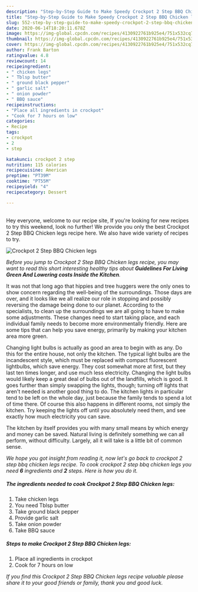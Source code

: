 ```yaml
---
description: "Step-by-Step Guide to Make Speedy Crockpot 2 Step BBQ Chicken legs"
title: "Step-by-Step Guide to Make Speedy Crockpot 2 Step BBQ Chicken legs"
slug: 552-step-by-step-guide-to-make-speedy-crockpot-2-step-bbq-chicken-legs
date: 2020-06-14T18:20:11.678Z
image: https://img-global.cpcdn.com/recipes/4130922761b925e4/751x532cq70/crockpot-2-step-bbq-chicken-legs-recipe-main-photo.jpg
thumbnail: https://img-global.cpcdn.com/recipes/4130922761b925e4/751x532cq70/crockpot-2-step-bbq-chicken-legs-recipe-main-photo.jpg
cover: https://img-global.cpcdn.com/recipes/4130922761b925e4/751x532cq70/crockpot-2-step-bbq-chicken-legs-recipe-main-photo.jpg
author: Frank Barton
ratingvalue: 4.8
reviewcount: 14
recipeingredient:
- " chicken legs"
- " Tblsp butter"
- " ground black pepper"
- " garlic salt"
- " onion powder"
- " BBQ sauce"
recipeinstructions:
- "Place all ingredients in crockpot"
- "Cook for 7 hours on low"
categories:
- Recipe
tags:
- crockpot
- 2
- step

katakunci: crockpot 2 step 
nutrition: 115 calories
recipecuisine: American
preptime: "PT39M"
cooktime: "PT55M"
recipeyield: "4"
recipecategory: Dessert

---
```

<br>
Hey everyone, welcome to our recipe site, If you're looking for new recipes to try this weekend, look no further! We provide you only the best Crockpot 2 Step BBQ Chicken legs recipe here. We also have wide variety of recipes to try.
<br>


![Crockpot 2 Step BBQ Chicken legs](https://img-global.cpcdn.com/recipes/4130922761b925e4/751x532cq70/crockpot-2-step-bbq-chicken-legs-recipe-main-photo.jpg)

<i>Before you jump to Crockpot 2 Step BBQ Chicken legs recipe, you may want to read this short interesting healthy tips about 
<strong>Guidelines For Living Green And Lowering costs Inside the Kitchen</strong>.</i>
</br>

It was not that long ago that hippies and tree huggers were the only ones to show concern regarding the well-being of the surroundings. Those days are over, and it looks like we all realize our role in stopping and possibly reversing the damage being done to our planet. According to the specialists, to clean up the surroundings we are all going to have to make some adjustments. These changes need to start taking place, and each individual family needs to become more environmentally friendly. Here are some tips that can help you save energy, primarily by making your kitchen area more green.

Changing light bulbs is actually as good an area to begin with as any. Do this for the entire house, not only the kitchen. The typical light bulbs are the incandescent style, which must be replaced with compact fluorescent lightbulbs, which save energy. They cost somewhat more at first, but they last ten times longer, and use much less electricity. Changing the light bulbs would likely keep a great deal of bulbs out of the landfills, which is good. It goes further than simply swapping the lights, though; turning off lights that aren't needed is another good thing to do. The kitchen lights in particular tend to be left on the whole day, just because the family tends to spend a lot of time there. Of course this also happens in different rooms, not simply the kitchen. Try keeping the lights off until you absolutely need them, and see exactly how much electricity you can save.

The kitchen by itself provides you with many small means by which energy and money can be saved. Natural living is definitely something we can all perform, without difficulty. Largely, all it will take is a little bit of common sense.


<i>We hope you got insight from reading it, now let's go back to crockpot 2 step bbq chicken legs recipe. To cook crockpot 2 step bbq chicken legs you need <strong>6</strong> ingredients and <strong>2</strong> steps. Here is how you do it.
</i>

##### The ingredients needed to cook Crockpot 2 Step BBQ Chicken legs:

1. Take  chicken legs
1. You need  Tblsp butter
1. Take  ground black pepper
1. Provide  garlic salt
1. Take  onion powder
1. Take  BBQ sauce


##### Steps to make Crockpot 2 Step BBQ Chicken legs:

1. Place all ingredients in crockpot
1. Cook for 7 hours on low


<i>If you find this Crockpot 2 Step BBQ Chicken legs recipe valuable please share it to your good friends or family, thank you and good luck.</i>

